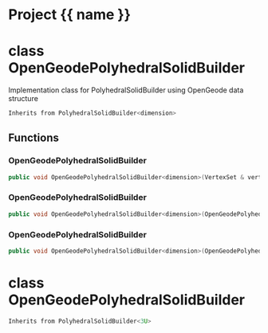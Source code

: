 <script setup>
import {useRoute} from 'vitepress'
const {path} = useRoute()
const tokens = path.split('/')
const words = tokens[2].split('-');
for (let i = 0; i < words.length; i++) {
    words[i] = words[i].charAt(0).toUpperCase() + words[i].slice(1);
    words[i] = words[i].replace('geode', 'Geode')
}
const name = words.join('-');
</script>
# Project {{ name }}

# class OpenGeodePolyhedralSolidBuilder


 Implementation class for PolyhedralSolidBuilder using OpenGeode data structure



```cpp
Inherits from PolyhedralSolidBuilder<dimension>
```



## Functions

### OpenGeodePolyhedralSolidBuilder

```cpp
public void OpenGeodePolyhedralSolidBuilder<dimension>(VertexSet & vertex_set, MeshBuilderFactoryKey )
```


### OpenGeodePolyhedralSolidBuilder

```cpp
public void OpenGeodePolyhedralSolidBuilder<dimension>(OpenGeodePolyhedralSolid<dimension> & mesh)
```


### OpenGeodePolyhedralSolidBuilder

```cpp
public void OpenGeodePolyhedralSolidBuilder<dimension>(OpenGeodePolyhedralSolidBuilder<dimension> && )
```




# class OpenGeodePolyhedralSolidBuilder


```cpp
Inherits from PolyhedralSolidBuilder<3U>
```



